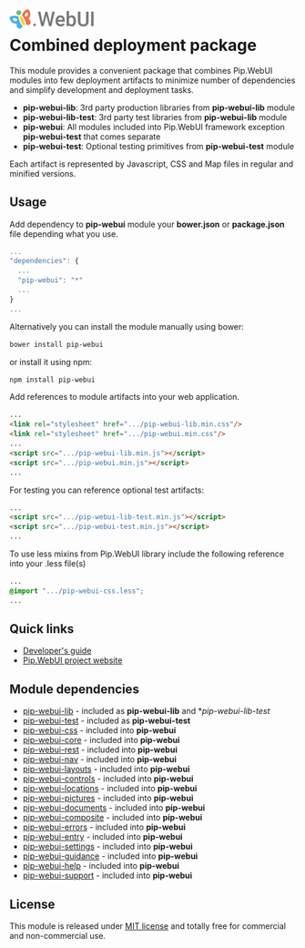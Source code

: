 # <img src="https://github.com/pip-webui/pip-webui/blob/master/doc/Logo.png" alt="Pip.WebUI Logo" style="max-width:30%"> <br/> Combined deployment package

This module provides a convenient package that combines Pip.WebUI modules into few deployment artifacts 
to minimize number of dependencies and simplify development and deployment tasks. 

* **pip-webui-lib**: 3rd party production libraries from **pip-webui-lib** module
* **pip-webui-lib-test**: 3rd party test libraries from **pip-webui-lib** module
* **pip-webui**: All modules included into Pip.WebUI framework exception **pip-webui-test** that comes separate
* **pip-webui-test**: Optional testing primitives from **pip-webui-test** module

Each artifact is represented by Javascript, CSS and Map files in regular and minified versions.

## Usage

Add dependency to **pip-webui** module your **bower.json** or **package.json** file depending what you use.
```javascript
...
"dependencies": {
  ...
  "pip-webui": "*"
  ...
}
...
```

Alternatively you can install the module manually using bower:
```bash
bower install pip-webui
```

or install it using npm:
```bash
npm install pip-webui
```

Add references to module artifacts into your web application.
```html
...
<link rel="stylesheet" href=".../pip-webui-lib.min.css"/>
<link rel="stylesheet" href=".../pip-webui.min.css"/>
...
<script src=".../pip-webui-lib.min.js"></script>
<script src=".../pip-webui.min.js"></script>
...
```

For testing you can reference optional test artifacts:
```html
...
<script src=".../pip-webui-lib-test.min.js"></script>
<script src=".../pip-webui-test.min.js"></script>
...
```

To use less mixins from Pip.WebUI library include the following reference into your .less file(s)
```css
...
@import ".../pip-webui-css.less";
...
```

## Quick links

- [Developer's guide](doc/DevelopersGuide.md)
- [Pip.WebUI project website](http://www.pipwebui.org)

## <a name="dependencies"></a>Module dependencies

* <a href="https://github.com/pip-webui/pip-webui-lib">pip-webui-lib</a> - included as **pip-webui-lib** and **pip-webui-lib-test*
* <a href="https://github.com/pip-webui/pip-webui-css">pip-webui-test</a> - included as **pip-webui-test**
* <a href="https://github.com/pip-webui/pip-webui-css">pip-webui-css</a> - included into **pip-webui**
* <a href="https://github.com/pip-webui/pip-webui-core">pip-webui-core</a> - included into **pip-webui**
* <a href="https://github.com/pip-webui/pip-webui-rest">pip-webui-rest</a> - included into **pip-webui**
* <a href="https://github.com/pip-webui/pip-webui-nav">pip-webui-nav</a> - included into **pip-webui**
* <a href="https://github.com/pip-webui/pip-webui-layouts">pip-webui-layouts</a> - included into **pip-webui**
* <a href="https://github.com/pip-webui/pip-webui-controls">pip-webui-controls</a> - included into **pip-webui**
* <a href="https://github.com/pip-webui/pip-webui-locations">pip-webui-locations</a> - included into **pip-webui**
* <a href="https://github.com/pip-webui/pip-webui-pictures">pip-webui-pictures</a> - included into **pip-webui**
* <a href="https://github.com/pip-webui/pip-webui-documents">pip-webui-documents</a> - included into **pip-webui**
* <a href="https://github.com/pip-webui/pip-webui-composite">pip-webui-composite</a> - included into **pip-webui**
* <a href="https://github.com/pip-webui/pip-webui-errors">pip-webui-errors</a> - included into **pip-webui**
* <a href="https://github.com/pip-webui/pip-webui-entry">pip-webui-entry</a> - included into **pip-webui**
* <a href="https://github.com/pip-webui/pip-webui-settings">pip-webui-settings</a> - included into **pip-webui**
* <a href="https://github.com/pip-webui/pip-webui-guidance">pip-webui-guidance</a> - included into **pip-webui**
* <a href="https://github.com/pip-webui/pip-webui-help">pip-webui-help</a> - included into **pip-webui**
* <a href="https://github.com/pip-webui/pip-webui-support">pip-webui-support</a> - included into **pip-webui**

## <a name="license"></a>License

This module is released under [MIT license](License) and totally free for commercial and non-commercial use.
